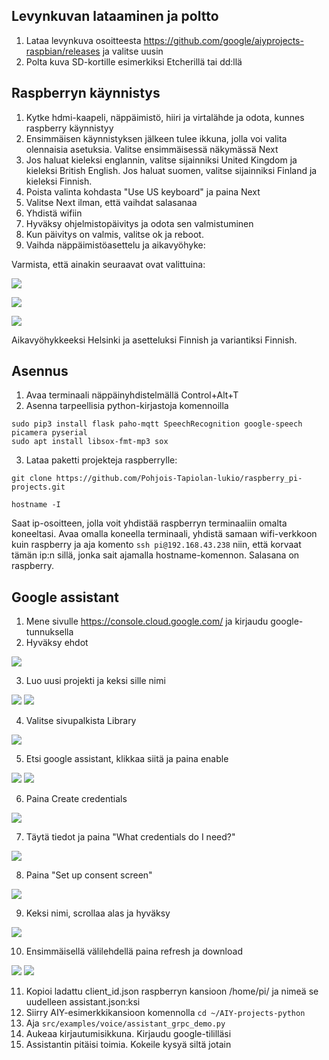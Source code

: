 ## Levynkuvan lataaminen ja poltto
1. Lataa levynkuva osoitteesta https://github.com/google/aiyprojects-raspbian/releases ja valitse uusin
2. Polta kuva SD-kortille esimerkiksi Etcherillä tai dd:llä

## Raspberryn käynnistys
1. Kytke hdmi-kaapeli, näppäimistö, hiiri ja virtalähde ja odota, kunnes raspberry käynnistyy
2. Ensimmäisen käynnistyksen jälkeen tulee ikkuna, jolla voi valita olennaisia asetuksia. Valitse ensimmäisessä näkymässä Next
3. Jos haluat kieleksi englannin, valitse sijainniksi United Kingdom ja kieleksi British English. Jos haluat suomen, valitse sijainniksi Finland ja kieleksi Finnish.
4. Poista valinta kohdasta "Use US keyboard" ja paina Next
5. Valitse Next ilman, että vaihdat salasanaa
6. Yhdistä wifiin
7. Hyväksy ohjelmistopäivitys ja odota sen valmistuminen
8. Kun päivitys on valmis, valitse ok ja reboot.
9. Vaihda näppäimistöasettelu ja aikavyöhyke:

Varmista, että ainakin seuraavat ovat valittuina:


![](https://raw.githubusercontent.com/Samelikameli/python-aalto/master/guides/images/configuration.png)

![](https://raw.githubusercontent.com/Samelikameli/python-aalto/master/guides/images/interfaces.png)

![](https://raw.githubusercontent.com/Samelikameli/python-aalto/master/guides/images/localisation.png)

Aikavyöhykkeeksi Helsinki ja asetteluksi Finnish ja variantiksi Finnish.

## Asennus

1. Avaa terminaali näppäinyhdistelmällä Control+Alt+T
2. Asenna tarpeellisia python-kirjastoja komennoilla 
```
sudo pip3 install flask paho-mqtt SpeechRecognition google-speech picamera pyserial 
sudo apt install libsox-fmt-mp3 sox
```
3. Lataa paketti projekteja raspberrylle:
```
git clone https://github.com/Pohjois-Tapiolan-lukio/raspberry_pi-projects.git
```

```
hostname -I
```
Saat ip-osoitteen, jolla voit yhdistää raspberryn terminaaliin omalta koneeltasi. Avaa omalla koneella terminaali, yhdistä samaan wifi-verkkoon kuin raspberry ja aja komento `ssh pi@192.168.43.238` niin, että korvaat tämän ip:n sillä, jonka sait ajamalla hostname-komennon. Salasana on raspberry.

## Google assistant
1. Mene sivulle https://console.cloud.google.com/ ja kirjaudu google-tunnuksella
2. Hyväksy ehdot

![](https://raw.githubusercontent.com/Samelikameli/python-aalto/master/guides/images/login.png)

3. Luo uusi projekti ja keksi sille nimi

![](https://raw.githubusercontent.com/Samelikameli/python-aalto/master/guides/images/createproject.png)
![](https://raw.githubusercontent.com/Samelikameli/python-aalto/master/guides/images/projectname.png)

4. Valitse sivupalkista Library

![](https://raw.githubusercontent.com/Samelikameli/python-aalto/master/guides/images/library.png)

5. Etsi google assistant, klikkaa siitä ja paina enable

![](https://raw.githubusercontent.com/Samelikameli/python-aalto/master/guides/images/assistant1.png)
![](https://raw.githubusercontent.com/Samelikameli/python-aalto/master/guides/images/assistant2.png)

6. Paina Create credentials

![](https://raw.githubusercontent.com/Samelikameli/python-aalto/master/guides/images/credentials1.png)

7. Täytä tiedot ja paina "What credentials do I need?"

![](https://raw.githubusercontent.com/Samelikameli/python-aalto/master/guides/images/credentials2.png)

8. Paina "Set up consent screen"

![](https://raw.githubusercontent.com/Samelikameli/python-aalto/master/guides/images/oauth.png)

9. Keksi nimi, scrollaa alas ja hyväksy

![](https://raw.githubusercontent.com/Samelikameli/python-aalto/master/guides/images/oauthname.png)

10. Ensimmäisellä välilehdellä paina refresh ja download

![](https://raw.githubusercontent.com/Samelikameli/python-aalto/master/guides/images/credentials3.png)
![](https://raw.githubusercontent.com/Samelikameli/python-aalto/master/guides/images/credentials4.png)

11. Kopioi ladattu client_id.json raspberryn kansioon /home/pi/ ja nimeä se uudelleen assistant.json:ksi
12. Siirry AIY-esimerkkikansioon komennolla `cd ~/AIY-projects-python`
13. Aja `src/examples/voice/assistant_grpc_demo.py`
14. Aukeaa kirjautumisikkuna. Kirjaudu google-tililläsi
15. Assistantin pitäisi toimia. Kokeile kysyä siltä jotain

